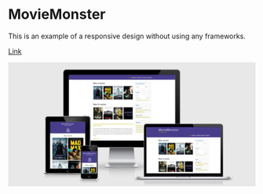 # MovieMonster

This is an example of a responsive design without using any frameworks.

[Link](https://lalarzayeva.github.io/MovieMonster/)

![MovieMonster ScreenShot](https://github.com/LalaRzayeva/MovieMonster/raw/master/MovieMonster.png)


